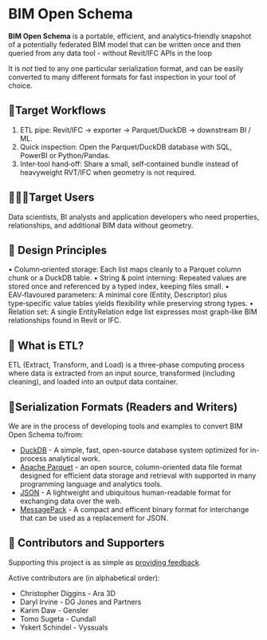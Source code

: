 # BIM Open Schema 

**BIM Open Schema** is a portable, efficient, and analytics‑friendly snapshot of a potentially federated BIM model that can be written 
once and then queried from any data tool - without Revit/IFC APIs in the loop

It is *not* tied to any one particular serialization format, and can be easily converted to many different formats for fast inspection 
in your tool of choice. 

## 🎯Target Workflows

1. ETL pipe: Revit/IFC → exporter → Parquet/DuckDB → downstream BI / ML.
2. Quick inspection: Open the Parquet/DuckDB database with SQL, PowerBI or Python/Pandas.
3. Inter‑tool hand‑off: Share a small, self‑contained bundle instead of heavyweight RVT/IFC when geometry is not required.

## 🧑‍🤝‍🧑Target Users

Data scientists, BI analysts and application developers who need properties, relationships, and additional BIM data without 
geometry. 

## 📐 Design Principles

• Column‑oriented storage: Each list maps cleanly to a Parquet column chunk or a DuckDB table.
• String & point interning: Repeated values are stored once and referenced by a typed index, keeping files small.
• EAV‑flavoured parameters: A minimal core (Entity, Descriptor) plus type‑specific value tables yields flexibility while preserving strong types.
• Relation set: A single EntityRelation edge list expresses most graph‑like BIM relationships found in Revit or IFC.

## 🤔 What is ETL? 

ETL (Extract, Transform, and Load) is a three-phase computing process where data is extracted from an input source, transformed (including cleaning), and loaded into an output data container.

## 📝Serialization Formats (Readers and Writers) 

We are in the process of developing tools and examples to convert BIM Open Schema to/from:

- [DuckDB](https://duckdb.org/) - A simple, fast, open-source database system optimized for in-process analytical work.
- [Apache Parquet](https://parquet.apache.org/) - an open source, column-oriented data file format designed for efficient data storage and retrieval with supported in many programming language and analytics tools.
- [JSON](https://json.org) - A lightweight and ubiquitous human-readable format for exchanging data over the web.
- [MessagePack](https://msgpack.org/) - A compact and efficent binary format for interchange that can be used as a replacement for JSON.

## 👥 Contributors and Supporters

Supporting this project is as simple as [providing feedback](https://github.com/ara3d/bim-open-schema/issues/new?template=feedback.md).

Active contributors are (in alphabetical order): 

* Christopher Diggins - Ara 3D
* Daryl Irvine - DG Jones and Partners 
* Karim Daw - Gensler
* Tomo Sugeta - Cundall
* Yskert Schindel - Vyssuals
